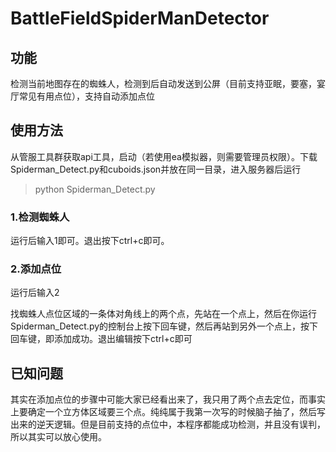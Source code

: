 # BattleFieldSpiderManDetector

## 功能

检测当前地图存在的蜘蛛人，检测到后自动发送到公屏（目前支持亚眠，要塞，宴厅常见有用点位），支持自动添加点位

## 使用方法

从管服工具群获取api工具，启动（若使用ea模拟器，则需要管理员权限）。下载Spiderman_Detect.py和cuboids.json并放在同一目录，进入服务器后运行

> python Spiderman_Detect.py

### 1.检测蜘蛛人

运行后输入1即可。退出按下ctrl+c即可。

### 2.添加点位

运行后输入2

找蜘蛛人点位区域的一条体对角线上的两个点，先站在一个点上，然后在你运行Spiderman_Detect.py的控制台上按下回车键，然后再站到另外一个点上，按下回车键，即添加成功。退出编辑按下ctrl+c即可

## 已知问题

其实在添加点位的步骤中可能大家已经看出来了，我只用了两个点去定位，而事实上要确定一个立方体区域要三个点。纯纯属于我第一次写的时候脑子抽了，然后写出来的逆天逻辑。但是目前支持的点位中，本程序都能成功检测，并且没有误判，所以其实可以放心使用。
